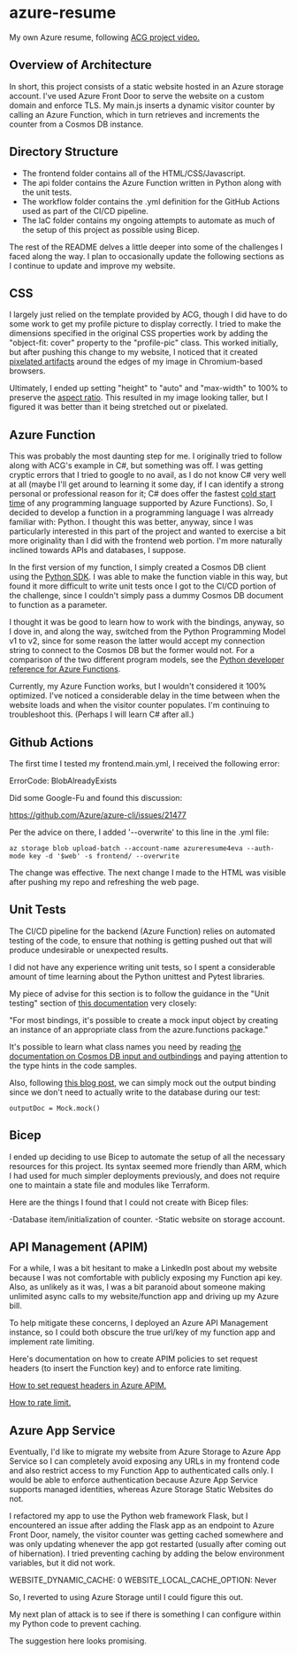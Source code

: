 # azure-resume
My own Azure resume, following [ACG project video.](https://www.youtube.com/watch?v=ieYrBWmkfno&t=1197s)

## Overview of Architecture
In short, this project consists of a static website hosted in an Azure storage account. I've used Azure Front Door to serve the website on a custom domain and enforce TLS. My main.js inserts a dynamic visitor counter by calling an Azure Function, which in turn retrieves and increments the counter from a Cosmos DB instance. 

## Directory Structure

- The frontend folder contains all of the HTML/CSS/Javascript.
- The api folder contains the Azure Function written in Python along with the unit tests.
- The workflow folder contains the .yml definition for the GitHub Actions used as part of the CI/CD pipeline.
- The IaC folder contains my ongoing attempts to automate as much of the setup of this project as possible using Bicep.

The rest of the README delves a little deeper into some of the challenges I faced along the way. I plan to occasionally update the following sections as I continue to update and improve my website.

## CSS

I largely just relied on the template provided by ACG, though I did have to do some work to get my profile picture to display correctly. I tried to make the dimensions specified in the original CSS properties work by adding the "object-fit: cover" property to the "profile-pic" class. This worked initially, but after pushing this change to my website, I noticed that it created [pixelated artifacts](https://stackoverflow.com/questions/74502978/object-fit-cover-gives-pixelated-images-on-chrome) around the edges of my image in Chromium-based browsers.

Ultimately, I ended up setting "height" to "auto" and "max-width" to 100% to preserve the [aspect ratio](https://stackoverflow.com/questions/3751565/css-100-width-or-height-while-keeping-aspect-ratio). This resulted in my image looking taller, but I figured it was better than it being stretched out or pixelated.

## Azure Function
This was probably the most daunting step for me. I originally tried to follow along with ACG's example in C#, but something was off. I was getting cryptic errors that I tried to google to no avail, as I do not know C# very well at all (maybe I'll get around to learning it some day, if I can identify a strong personal or professional reason for it; C# does offer the fastest [cold start time](https://mikhail.io/serverless/coldstarts/azure/) of any programming language supported by Azure Functions). So, I decided to develop a function in a programming language I was alrready familiar with: Python. I thought this was better, anyway, since I was particularly interested in this part of the project and wanted to exercise a bit more originality than I did with the frontend web portion. I'm more naturally inclined towards APIs and databases, I suppose.

In the first version of my function, I simply created a Cosmos DB client using the [Python SDK](https://pypi.org/project/azure-cosmos/). I was able to make the function viable in this way, but found it more difficult to write unit tests once I got to the CI/CD portion of the challenge, since I couldn't simply pass a dummy Cosmos DB document to function as a parameter.

I thought it was be good to learn how to work with the bindings, anyway, so I dove in, and along the way, switched from the Python Programming Model v1 to v2, since for some reason the latter would accept my connection string to connect to the Cosmos DB but the former would not. For a comparison of the two different program models, see the [Python developer reference for Azure Functions](https://learn.microsoft.com/en-us/azure/azure-functions/functions-reference-python?tabs=asgi%2Capplication-level&pivots=python-mode-decorators).

Currently, my Azure Function works, but I wouldn't considered it 100% optimized. I've noticed a considerable delay in the time between when the website loads and when the visitor counter populates. I'm continuing to troubleshoot this. (Perhaps I will learn C# after all.)

## Github Actions

The first time I tested my frontend.main.yml, I received the following error:

ErrorCode: BlobAlreadyExists

Did some Google-Fu and found this discussion:

https://github.com/Azure/azure-cli/issues/21477

Per the advice on there, I added '--overwrite' to this line in the .yml file:

```
az storage blob upload-batch --account-name azureresume4eva --auth-mode key -d '$web' -s frontend/ --overwrite
```

The change was effective. The next change I made to the HTML was visible after pushing my repo and refreshing the web page.

## Unit Tests

The CI/CD pipeline for the backend (Azure Function) relies on automated testing of the code, to ensure that nothing is getting pushed out that will produce undesirable or unexpected results.

I did not have any experience writing unit tests, so I spent a considerable amount of time learning about the Python unittest and Pytest libraries.

My piece of advise for this section is to follow the guidance in the "Unit testing" section of [this documentation](https://learn.microsoft.com/en-us/azure/azure-functions/functions-reference-python?tabs=asgi%2Capplication-level&pivots=python-mode-configuration#unit-testing) very closely:

"For most bindings, it's possible to create a mock input object by creating an instance of an appropriate class from the azure.functions package."

It's possible to learn what class names you need by reading [the documentation on Cosmos DB input and outbindings](https://learn.microsoft.com/en-us/azure/azure-functions/functions-bindings-cosmosdb-v2?tabs=in-process%2Cextensionv4&pivots=programming-language-python) and paying attention to the type hints in the code samples.

Also, following [this blog post](https://chriskingdon.com/2020/11/30/the-definitive-guide-to-azure-functions-in-python-part-2-unit-testing/), we can simply mock out the output binding since we don't need to actually write to the database during our test:

```
outputDoc = Mock.mock()
```

## Bicep

I ended up deciding to use Bicep to automate the setup of all the necessary resources for this project. Its syntax seemed more friendly than ARM, which I had used for much simpler deployments previously, and does not require one to maintain a state file and modules like Terraform.

Here are the things I found that I could not create with Bicep files:

-Database item/initialization of counter.
-Static website on storage account.

## API Management (APIM)

For a while, I was a bit hesitant to make a LinkedIn post about my website because I was not comfortable with publicly exposing my Function api key. Also, as unlikely as it was, I was a bit paranoid about someone making unlimited async calls to my website/function app and driving up my Azure bill. 

To help mitigate these concerns, I deployed an Azure API Management instance, so I could both obscure the true url/key of my function app and implement rate limiting. 

Here's documentation on how to create APIM policies to set request headers (to insert the Function key) and to enforce rate limiting. 

[How to set request headers in Azure APIM.](https://learn.microsoft.com/en-us/azure/api-management/set-query-parameter-policy)

[How to rate limit.](https://learn.microsoft.com/en-us/azure/api-management/rate-limit-policy)

## Azure App Service

Eventually, I'd like to migrate my website from Azure Storage to Azure App Service so I can completely avoid exposing any URLs in my frontend code and also restrict access to my Function App to authenticated calls only. I would be able to enforce authentication because Azure App Service supports managed identities, whereas Azure Storage Static Websites do not. 

I refactored my app to use the Python web framework Flask, but I encountered an issue after adding the Flask app as an endpoint to Azure Front Door, namely, the visitor counter was getting cached somewhere and was only updating whenever the app got restarted (usually after coming out of hibernation). I tried preventing caching by adding the below environment variables, but it did not work. 

WEBSITE_DYNAMIC_CACHE: 0
WEBSITE_LOCAL_CACHE_OPTION: Never

So, I reverted to using Azure Storage until I could figure this out. 

My next plan of attack is to see if there is something I can configure within my Python code to prevent caching. 

The suggestion here looks promising. 
